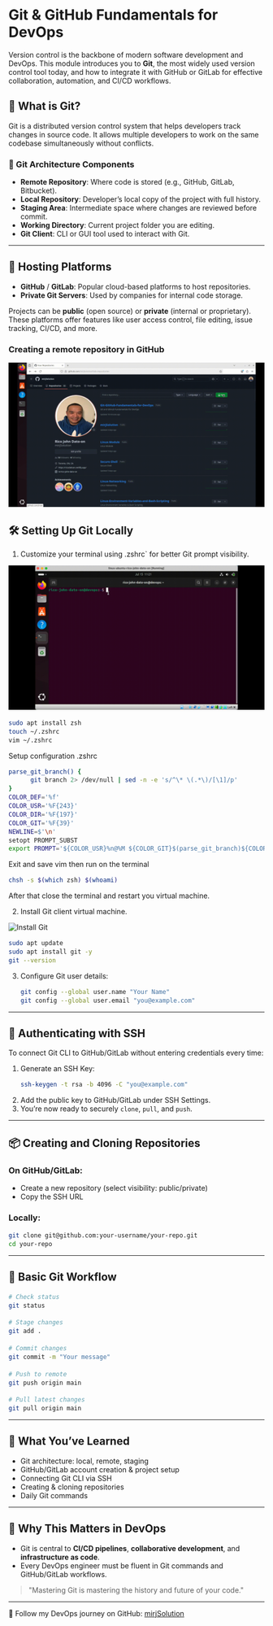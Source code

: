# Git & GitHub Fundamentals for DevOps

Version control is the backbone of modern software development and DevOps. This module introduces you to **Git**, the most widely used version control tool today, and how to integrate it with GitHub or GitLab for effective collaboration, automation, and CI/CD workflows.

## 📌 What is Git?

Git is a distributed version control system that helps developers track changes in source code. It allows multiple developers to work on the same codebase simultaneously without conflicts.

### 🧱 Git Architecture Components

- **Remote Repository**: Where code is stored (e.g., GitHub, GitLab, Bitbucket).
- **Local Repository**: Developer’s local copy of the project with full history.
- **Staging Area**: Intermediate space where changes are reviewed before commit.
- **Working Directory**: Current project folder you are editing.
- **Git Client**: CLI or GUI tool used to interact with Git.

---

## 🚀 Hosting Platforms

- **GitHub** / **GitLab**: Popular cloud-based platforms to host repositories.
- **Private Git Servers**: Used by companies for internal code storage.

Projects can be **public** (open source) or **private** (internal or proprietary). These platforms offer features like user access control, file editing, issue tracking, CI/CD, and more.

### Creating a remote repository in GitHub

![Repository Creation](Images/createrepo.gif)

## 🛠️ Setting Up Git Locally

1. Customize your terminal using .zshrc` for better Git prompt visibility.

![Customize Terminal](Images/configzsh.gif)

```bash
sudo apt install zsh
touch ~/.zshrc
vim ~/.zshrc
```

Setup configuration .zshrc

```bash
parse_git_branch() {
      git branch 2> /dev/null | sed -n -e 's/^\* \(.*\)/[\1]/p'
}
COLOR_DEF='%f'
COLOR_USR='%F{243}'
COLOR_DIR='%F{197}'
COLOR_GIT='%F{39}'
NEWLINE=$'\n'
setopt PROMPT_SUBST
export PROMPT='${COLOR_USR}%n@%M ${COLOR_GIT}$(parse_git_branch)${COLOR_DEF}${NEWLINE}%% '
```

Exit and save vim then run on the terminal

```bash
chsh -s $(which zsh) $(whoami)
```

After that close the terminal and restart you virtual machine.

2. Install Git client virtual machine.

![Install Git](Images/installgit.gif)

```bash
sudo apt update
sudo apt install git -y
git --version
```

3. Configure Git user details:

   ```bash
   git config --global user.name "Your Name"
   git config --global user.email "you@example.com"
   ```

---

## 🔐 Authenticating with SSH

To connect Git CLI to GitHub/GitLab without entering credentials every time:

1. Generate an SSH Key:
   ```bash
   ssh-keygen -t rsa -b 4096 -C "you@example.com"
   ```
2. Add the public key to GitHub/GitLab under SSH Settings.
3. You’re now ready to securely `clone`, `pull`, and `push`.

---

## 📦 Creating and Cloning Repositories

### On GitHub/GitLab:

- Create a new repository (select visibility: public/private)
- Copy the SSH URL

### Locally:

```bash
git clone git@github.com:your-username/your-repo.git
cd your-repo
```

---

## 🔄 Basic Git Workflow

```bash
# Check status
git status

# Stage changes
git add .

# Commit changes
git commit -m "Your message"

# Push to remote
git push origin main

# Pull latest changes
git pull origin main
```

---

## 🧠 What You’ve Learned

- Git architecture: local, remote, staging
- GitHub/GitLab account creation & project setup
- Connecting Git CLI via SSH
- Creating & cloning repositories
- Daily Git commands

---

## 📘 Why This Matters in DevOps

- Git is central to **CI/CD pipelines**, **collaborative development**, and **infrastructure as code**.
- Every DevOps engineer must be fluent in Git commands and GitHub/GitLab workflows.

> "Mastering Git is mastering the history and future of your code."

---

🔗 Follow my DevOps journey on GitHub: [mirjSolution](https://github.com/mirjSolution)
